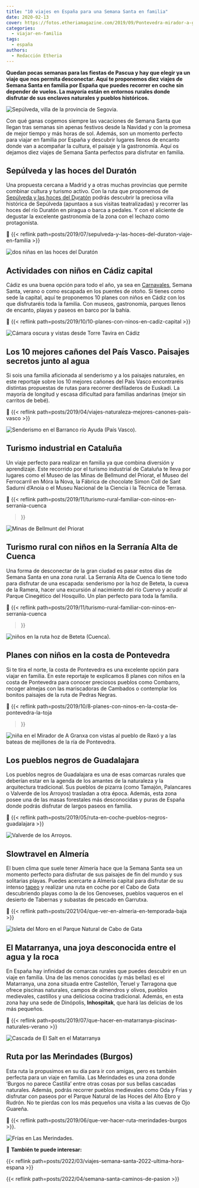 ```yaml
---
title: "10 viajes en España para una Semana Santa en familia"
date: 2020-02-13
cover: https://fotos.etheriamagazine.com/2019/09/Pontevedra-mirador-a-granxa.jpg
categories: 
  - viajar-en-familia
tags: 
  - españa
authors: 
  - Redacción Etheria
---
```


**Quedan pocas semanas para las fiestas de Pascua y hay que elegir ya un viaje que nos 
permita desconectar. Aquí te proponemos diez viajes de Semana Santa en familia por 
España que puedes recorrer en coche sin depender de vuelos. La mayoría están en entornos 
rurales donde disfrutar de sus enclaves naturales y pueblos históricos.** 

![Sepúlveda, villa de la provincia de Segovia.](https://fotos.etheriamagazine.com/2020/02/Sepulveda.jpg "Sepúlveda, villa de la provincia de Segovia.")

Con qué ganas cogemos siempre las vacaciones de Semana Santa que llegan tras semanas sin 
apenas festivos desde la Navidad y con la promesa de mejor tiempo y más horas de sol. 
Además, son un momento perfecto para viajar en familia por España y descubrir lugares 
llenos de encanto donde van a acompañar la cultura, el paisaje y la gastronomía. Aquí os 
dejamos diez viajes de Semana Santa perfectos para disfrutar en familia. 

## Sepúlveda y las hoces del Duratón

Una propuesta cercana a Madrid y a otras muchas provincias que permite combinar cultura 
y turismo activo. Con la ruta que proponemos de [Sepúlveda y las hoces del 
D](http://etheriamagazine.com/2019/07/11/sepulveda-y-las-hoces-del-duraton-viaje-en-familia/)u[ratón](http://etheriamagazine.com/2019/07/11/sepulveda-y-las-hoces-del-duraton-viaje-en-familia/) 
podrás descubrir la preciosa villa histórica de Sepúlveda (apuntaos a sus visitas 
teatralizadas) y recorrer las hoces del río Duratón en piragua o barca a pedales. Y con 
el aliciente de degustar la excelente gastronomía de la zona con el lechazo como 
protagonista. 

📍 {{< reflink path=posts/2019/07/sepulveda-y-las-hoces-del-duraton-viaje-en-familia >}} 

![dos niñas en las hoces del Duratón](https://fotos.etheriamagazine.com/2019/06/escapada-Sepulveda-Duraton-san-Frutos-ninas.jpg "Vistas de la ermita de San Frutos en Segovia. ©SG")

## Actividades con niños en Cádiz capital

Cádiz es una buena opción para todo el año, ya sea en 
[Carnavales](http://etheriamagazine.com/2020/01/22/breve-guia-para-disfrutar-carnaval-de-cadiz-con-amigas/), 
Semana Santa, verano o como escapada en los puentes de otoño. Si tienes como sede la 
capital, aquí te proponemos 10 planes con niños en Cádiz con los que disfrutaréis toda 
la familia. Con museos, gastronomía, parques llenos de encanto, playas y paseos en barco 
por la bahía. 

📍 {{< reflink path=posts/2019/10/10-planes-con-ninos-en-cadiz-capital >}} 

![Cámara oscura y vistas desde Torre Tavira en Cádiz](https://fotos.etheriamagazine.com/2019/10/Torre-Tavira-viaje-cadiz-familia.jpg "Cámara oscura y vistas desde Torre Tavira. ©Ayuntamiento de Cádiz.")

## Los 10 mejores cañones del País Vasco. Paisajes secretos junto al agua

Si sois una familia aficionada al senderismo y a los paisajes naturales, en este 
reportaje sobre los 10 mejores cañones del País Vasco encontraréis distintas propuestas 
de rutas para recorrer desfiladeros de Euskadi. La mayoría de longitud y escasa 
dificultad para familias andarinas (mejor sin carritos de bebé). 

📍 {{< reflink path=posts/2019/04/viajes-naturaleza-mejores-canones-pais-vasco >}} 

![Senderismo en el Barranco río Ayuda (País Vasco).](https://fotos.etheriamagazine.com/2019/03/Viaje-pais-vasco-barranco-rio-ayuda.jpg "Barranco río Ayuda (País Vasco).")

## Turismo industrial en Cataluña

Un viaje perfecto para realizar en familia ya que combina diversión y aprendizaje. Este 
recorrido por el turismo industrial de Cataluña te lleva por lugares como el Museo de 
las Minas de Bellmund del Priorat, el Museo del Ferrocarril en Móra la Nova, la Fábrica 
de chocolate Simon Coll de Sant Sadurní d’Anoia o el Museu Nacional de la Ciencia i la 
Técnica de Terrasa. 

📍 {{< reflink path=posts/2019/11/turismo-rural-familiar-con-ninos-en-serrania-cuenca 
>}} 

![Minas de Bellmunt del Priorat](https://fotos.etheriamagazine.com/2019/12/turismo-industrial-mina-bellmunt.jpg "Minas de Bellmunt del Priorat. ©P.G.")

## Turismo rural con niños en la Serranía Alta de Cuenca

Una forma de desconectar de la gran ciudad es pasar estos días de Semana Santa en una 
zona rural. La Serranía Alta de Cuenca lo tiene todo para disfrutar de una escapada: 
senderismo por la hoz de Beteta, la cueva de la Ramera, hacer una excursión al 
nacimiento del río Cuervo y acudir al Parque Cinegético del Hosquillo. Un plan perfecto 
para toda la familia. 

📍 {{< reflink path=posts/2019/11/turismo-rural-familiar-con-ninos-en-serrania-cuenca 
>}} 

![niños en la ruta hoz de Beteta (Cuenca).](https://fotos.etheriamagazine.com/2019/11/cascadas-serrania-cuenca.jpg "Ruta hoz de Beteta (Cuenca). ©P.García")

## Planes con niños en la costa de Pontevedra

Si te tira el norte, la costa de Pontevedra es una excelente opción para viajar en 
familia. En este reportaje te explicamos 8 planes con niños en la costa de Pontevedra 
para conocer preciosos pueblos como Combarro, recoger almejas con las mariscadoras de 
Cambados o contemplar los bonitos paisajes de la ruta de Pedras Negras. 

📍 {{< reflink path=posts/2019/10/8-planes-con-ninos-en-la-costa-de-pontevedra-la-toja 
>}} 

![niña en el Mirador de A Granxa con vistas al pueblo de Raxó y a las bateas de mejillones de la ría de Pontevedra.](https://fotos.etheriamagazine.com/2019/09/Pontevedra-mirador-a-granxa.jpg "Mirador de A Granxa con vistas al pueblo de Raxó y a las bateas de mejillones de la ría de Pontevedra. ©SG")

## Los pueblos negros de Guadalajara

Los pueblos negros de Guadalajara es una de esas comarcas rurales que deberían estar en 
la agenda de los amantes de la naturaleza y la arquitectura tradicional. Sus pueblos de 
pizarra (como Tamajón, Palancares o Valverde de los Arroyos) trasladan a otra época. 
Además, esta zona posee una de las masas forestales más desconocidas y puras de España 
donde podrás disfrutar de largos paseos en familia. 

📍 {{< reflink path=posts/2019/05/ruta-en-coche-pueblos-negros-guadalajara >}} 

![Valverde de los Arroyos.](https://fotos.etheriamagazine.com/2019/05/viaje-pueblos-negros-Valverde-de-los-Arroyos.jpg "Valverde de los Arroyos. ©Pedro Grifol")

## Slowtravel en Almería

El buen clima que suele tener Almería hace que la Semana Santa sea un momento perfecto 
para disfrutar de sus paisajes de fin del mundo y sus solitarias playas. Puedes 
acercarte a Almería capital para disfrutar de su intenso 
[tapeo](http://etheriamagazine.com/2020/01/10/48-horas-con-amigas-en-almeria-capital-que-ver-y-donde-tapear/) 
y realizar una ruta en coche por el Cabo de Gata descubriendo playas como la de los 
Genoveses, pueblos vaqueros en el desierto de Tabernas y subastas de pescado en 
Garrutxa. 

📍 {{< reflink path=posts/2021/04/que-ver-en-almeria-en-temporada-baja >}} 

![Isleta del Moro en el Parque Natural de Cabo de Gata](https://fotos.etheriamagazine.com/2018/11/Almeria-isleta-del-moro.jpg "Isleta del Moro en el Parque Natural de Cabo de Gata (Almería).")

## El Matarranya, una joya desconocida entre el agua y la roca

En España hay infinidad de comarcas rurales que puedes descubrir en un viaje en familia. 
Una de las menos conocidas (y más bellas) es el Matarranya, una zona situada entre 
Castellón, Teruel y Tarragona que ofrece piscinas naturales, campos de almendros y 
olivos, pueblos medievales, castillos y una deliciosa cocina tradicional. Además, en 
esta zona hay una sede de Dinópolis, **Inhospitak**, que hará las delicias de los más 
pequeños. 

📍 {{< reflink path=posts/2019/07/que-hacer-en-matarranya-piscinas-naturales-verano >}} 

![Cascada de El Salt en el Matarranya](https://fotos.etheriamagazine.com/2019/06/viaje-matarranya-el-salt.jpg "Cascada de El Salt. ©Comarca del Matarranya")

## Ruta por las Merindades (Burgos)

Esta ruta la propusimos en su día para ir con amigas, pero es también perfecta para un 
viaje en familia. Las Merindades es una zona donde ‘Burgos no parece Castilla’ entre 
otras cosas por sus bellas cascadas naturales. Además, podrás recorrer pueblos 
medievales como Oda y Frías y disfrutar con paseos por el Parque Natural de las Hoces 
del Alto Ebro y Rudrón. No te pierdas con los más pequeños una visita a las cuevas de 
Ojo Guareña. 

📍 {{< reflink path=posts/2019/06/que-ver-hacer-ruta-merindades-burgos >}}. 

![Frías en Las Merindades.](https://fotos.etheriamagazine.com/2019/05/ruta-merindades-pueblo-frias.jpg "Frías, uno de los emblemas medievales de Las Merindades.")

**📌** **También te puede interesar:** 

{{< reflink path=posts/2022/03/viajes-semana-santa-2022-ultima-hora-espana >}} 

{{< reflink path=posts/2022/04/semana-santa-caminos-de-pasion >}}

